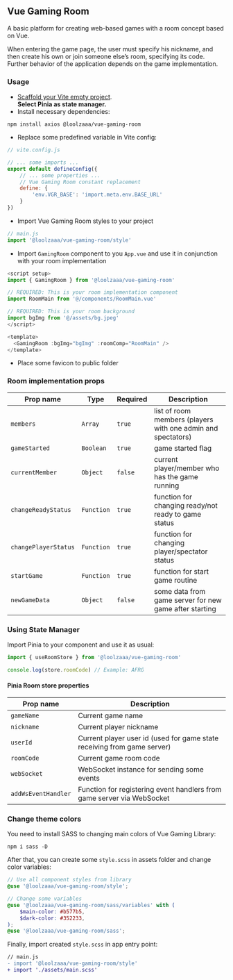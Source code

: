 ## Vue Gaming Room

A basic platform for creating web-based games with a room concept based on Vue.

When entering the game page, the user must specify his nickname, and then create his own or join someone else’s room, specifying its code. Further behavior of the application depends on the game implementation.

### Usage

- [Scaffold your Vite empty project](https://vitejs.dev/guide/#scaffolding-your-first-vite-project).  
**Select Pinia as state manager.**
- Install necessary dependencies:
```shell
npm install axios @loolzaaa/vue-gaming-room
```
- Replace some predefined variable in Vite config:
```javascript
// vite.config.js

// ... some imports ...
export default defineConfig({
    // ... some properties ...
    // Vue Gaming Room constant replacement
    define: {
        'env.VGR_BASE': 'import.meta.env.BASE_URL'
    }
})
```
- Import Vue Gaming Room styles to your project
```javascript
// main.js
import '@loolzaaa/vue-gaming-room/style'
```
- Import `GamingRoom` component to you `App.vue` and use it in conjunction with your room implementation
```javascript
<script setup>
import { GamingRoom } from '@loolzaaa/vue-gaming-room'

// REQUIRED: This is your room implementation component
import RoomMain from '@/components/RoomMain.vue'

// REQUIRED: This is your room background
import bgImg from '@/assets/bg.jpeg'
</script>

<template>
  <GamingRoom :bgImg="bgImg" :roomComp="RoomMain" />
</template>
```
- Place some favicon to public folder

### Room implementation props

|Prop name|Type|Required|Description|
|---|---|---|---|
|`members`|`Array`|`true`|list of room members (players with one admin and spectators)|
|`gameStarted`|`Boolean`|`true`|game started flag|
|`currentMember`|`Object`|`false`|current player/member who has the game running|
|`changeReadyStatus`|`Function`|`true`|function for changing ready/not ready to game status|
|`changePlayerStatus`|`Function`|`true`|function for changing player/spectator status|
|`startGame`|`Function`|`true`|function for start game routine|
|`newGameData`|`Object`|`false`|some data from game server for new game after starting|

### Using State Manager

Import Pinia to your component and use it as usual:
```javascript
import { useRoomStore } from '@loolzaaa/vue-gaming-room'

console.log(store.roomCode) // Example: AFRG
```

#### Pinia Room store properties

|Prop name|Description|
|---|---|
|`gameName`|Current game name|
|`nickname`|Current player nickname|
|`userId`|Current player user id (used for game state receiving from game server)|
|`roomCode`|Current game room code|
|`webSocket`|WebSocket instance for sending some events|
|`addWsEventHandler`|Function for registering event handlers from game server via WebSocket|

### Change theme colors

You need to install SASS to changing main colors of Vue Gaming Library:
```shell
npm i sass -D
```

After that, you can create some `style.scss` in assets folder and change color variables:
```scss
// Use all component styles from library
@use '@loolzaaa/vue-gaming-room/style';

// Change some variables
@use '@loolzaaa/vue-gaming-room/sass/variables' with (
    $main-color: #b577b5,
    $dark-color: #352233,
);
@use '@loolzaaa/vue-gaming-room/sass';
```

Finally, import created `style.scss` in app entry point:
```diff
// main.js
- import '@loolzaaa/vue-gaming-room/style'
+ import './assets/main.scss'
```